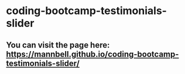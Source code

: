 # coding-bootcamp-testimonials-slider
## You can visit the page here: https://mannbell.github.io/coding-bootcamp-testimonials-slider/
